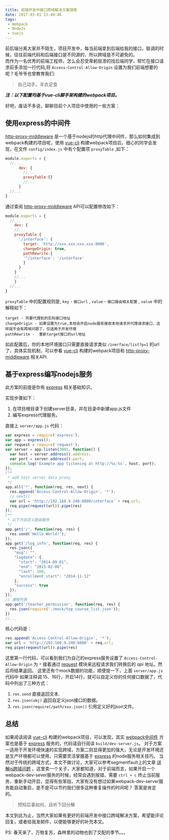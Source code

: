 ```yaml
---
title: 前端开发中接口跨域解决方案探索
date: 2017-03-01 15:49:46
tags: 
 - Webpack
 - NodeJs
 - Vuejs
---
```


前后端分离大家并不陌生，项目开发中，每当前端拿到后端给我的接口，联调的时候，往往前端代码和后端接口是不同源的，所以跨域是不可避免的。  
而作为一名优秀的前端工程师，怎么会忍受卑躬屈漆的找后端同学，帮忙在接口请求前多添加一行代码,将 `Access-Control-Allow-Origin` 设置为我们前端想要的呢？毛爷爷也曾教育我们: 
> 自己动手，丰衣足食

***注：以下配置均基于vue-cli脚手架构建的webpack项目。***

好吧，废话不多说，聊聊目前个人项目中使用的一些方案：
 
## 使用express的中间件

[http-proxy-middleware](https://github.com/chimurai/http-proxy-middleware) 是一个基于nodejs的http代理中间件，那么如何集成到webpack构建的项目呢，使用 [vue-cli](https://github.com/vuejs/vue-cli) 构建webpack项目后，细心的同学会发现，在文件 `config/index.js` 中有个配置项 `proxyTable` ,如下：

```javascript
module.exports = {
  //...
      dev: {
        //...
        proxyTable:{}
        //...
      }
  //...
}

```

通过查阅 [http-proxy-middleware](https://github.com/chimurai/http-proxy-middleware) API可以配置修改如下：

```javascript
module.exports = {
  //...
    dev: {
    //...
    proxyTable:{
      '/interface': {
        target: 'http://xxx.xxx.xxx.xxx:8000',
        changeOrigin: true,
        pathRewrite:{
        '^/interface': '/interface'
        }
      }
    }
    //...
    }
  //...
}
```

`proxyTable` 中的配置规则是, `key` - `接口url` , `value` - `接口路由相关配置` , `value` 中的解释如下：
```$xslt
target - 所要代理到的实际接口地址
changeOrigin - 如果设置为true,本地会开启node服务接收本地请求并代理请求接口，这样就不会有跨域问题了，仅适用于开发环境
pathRewrite -  重新target接口的url地址
```

如此配置后，你的本地环境接口只需要直接请求类似 `/inerface/list?p=1` 的url了，具体实现机制，可以参看 [vue-cli](https://github.com/vuejs/vue-cli) 构建的webpack项目和 [http-proxy-middleware](https://github.com/chimurai/http-proxy-middleware) 相关API.

## 基于express编写nodejs服务

此方案的前提是你有 [express](http://expressjs.com/) 相关基础知识。

实现步骤如下：
1. 在项目根目录下创建server目录，并在目录中新建app.js文件
2. 编写express代理服务。

直接上 `server/app.js` 代码：

```javascript
var express = require('express');
var app = express();
var request = require('request');
var server = app.listen(3001, function() {
  var host = server.address().address;
  var port = server.address().port;
  console.log('Example app listening at http://%s:%s', host, port);
});
/**
 * add test server data proxy
 */
app.all('*', function(req, res, next) {
  res.append('Access-Control-Allow-Origin', '*');
  // next()
  var url = 'http://192.168.9.240:8000/interface' + req.url;
  req.pipe(request(url)).pipe(res)
});
/**
 * 以下为自定义路由服务
 */
app.get('/', function(req, res) {
  res.send('Hello World!');
});
app.get('/log_info', function(req, res) {
  res.json({
    "msg": "",
    "logdate": {
      "start": "2014-09-01",
      "end": "2015-02-08",
      "last": 160,
      "enrollment_start": "2014-11-12"
    },
    "success": true
  });
});
// 课程列表
app.get('/teacher_permission', function(req, res) {
  res.json(require('./mock/top_course_list.json'));
})
//...
```

核心代码是：

```javascript
res.append('Access-Control-Allow-Origin', '*');
var url = 'http://192.168.9.240:8000' + req.url;
req.pipe(request(url)).pipe(res)
```

这里第一行代码，可以看到我们为自己的express服务设置了 `Access-Control-Allow-Origin` 为 `*` 接着通过 [request](https://github.com/request/request) 模块来远程请求我们转换后的 *api* 地址。然后将结果返回。
这里还有个mock数据的功能，顺便提一下，上面 `server/app.js` 代码中 如果注释调 15、16行，开启14行，就可以自定义你的任何接口数据了，代码中列出了三种方式：
1. `res.send` 直接返回文本.
2. `res.json(obj)` 返回自定义json接口的数据。
3. `res.json(require(/path/xxx.json))` 引用定义好的json文件。
 
## 总结

如果阅读阅读 [vue-cli](https://github.com/vuejs/vue-cli) 构建的webpack项目，可以发现，其实 [webpack中间件](#使用webpack的中间件) 方案也是基于 [express](http://expressjs.com/) 服务的，代码请自行阅读 `build/dev-server.js`。
对于方案一适用于开发环境快速的实现跨域，方案二则显得更加的强大，无论是开发环境还是生产环境都可以使用，只需要灵活掌握基于 [express](http://expressjs.com/) 的node服务相关技巧。
当然对于传统的跨域方式，本文不做讨论，大家可以参考segmentfault上的文章 [详解js跨域问题](https://segmentfault.com/a/1190000000718840) 。这里卖一个关子，大家都知道，对于前端而言，如果开启一个webpack-dev-sever服务的时候，经常会遇到报错，需要 `ctrl + c` 终止当前服务，重新手动开启，显得有些笨拙，大家有没有想过如果webpack-dev-server服务能自动重启，是不是可以节约我们很多这种重复操作的时间呢？
答案是肯定的。 
> 预知后事如何，且听下回分解


  
本文到此为止，当然大家如果有更好的前端开发中接口跨域解决方案，希望能评论回复，或者给我发邮件，以便能够更好的补充本文。

PS: 春天来了，万物复苏，森林里的动物也到了交配的季节。。。




